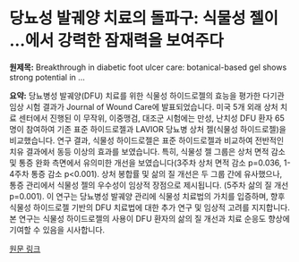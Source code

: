 # 당뇨성 발궤양 치료의 돌파구: 식물성 젤이 …에서 강력한 잠재력을 보여주다

**원제목:** Breakthrough in diabetic foot ulcer care: botanical-based gel shows strong potential in ...

**요약:** 당뇨병성 발궤양(DFU) 치료를 위한 식물성 하이드로젤의 효능을 평가한 다기관 임상 시험 결과가 Journal of Wound Care에 발표되었습니다.  미국 5개 외래 상처 치료 센터에서 진행된 이 무작위, 이중맹검, 대조군 시험에는 만성, 난치성 DFU 환자 65명이 참여하여 기존 표준 하이드로젤과 LAVIOR 당뇨병 상처 젤(식물성 하이드로젤)을 비교했습니다.  연구 결과, 식물성 하이드로젤은 표준 하이드로젤과 비교하여 전반적인 치유 결과에서 동등 이상의 효과를 보였습니다. 특히, 식물성 젤 그룹은 상처 면적 감소 및 통증 완화 측면에서 유의미한 개선을 보였습니다(3주차 상처 면적 감소 p=0.036, 1-4주차 통증 감소 p<0.001).  상처 봉합률 및 삶의 질 개선은 두 그룹 간에 유사했으나, 통증 관리에서 식물성 젤의 우수성이 임상적 장점으로 제시됩니다. (5주차 삶의 질 개선 p=0.001). 이 연구는 당뇨병성 발궤양 관리에 식물성 치료법의 가치를 입증하며, 향후 식물성 하이드로젤 기반의 DFU 치료법에 대한 추가 연구 및 임상적 고려를 지지합니다.  본 연구는  식물성 하이드로젤의 사용이 DFU 환자의 삶의 질 개선과 치료 순응도 향상에 기여할 수 있음을 시사합니다.

[원문 링크](https://nutraceuticalbusinessreview.com/clinical-breakthrough-in-diabetic-foot-ulcer-care-botanical)
